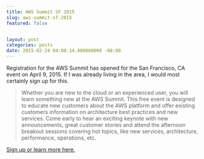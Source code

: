 ```yaml
---
title: AWS Summit SF 2015
slug: aws-summit-sf-2015
featured: false


layout: post
categories: posts
date: 2015-02-24 04:08:14.000000000 -08:00
---
```


Registration for the AWS Summit has opened for the San Francisco, CA event on April 9, 2015. If I was already living in the area, I would most certainly sign up for this.

> Whether you are new to the cloud or an experienced user, you will learn something new at the AWS Summit. This free event is designed to educate new customers about the AWS platform and offer existing customers information on architecture best practices and new services. Come early to hear an exciting keynote with new announcements, great customer stories and attend the afternoon breakout sessions covering hot topics, like new services, architecture, performance, operations, etc.

[Sign up or learn more here.](http://aws.amazon.com/summits/san-francisco/)

